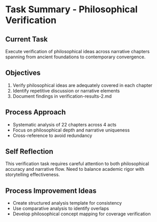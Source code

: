 # Task Summary - Philosophical Verification

## Current Task
Execute verification of philosophical ideas across narrative chapters spanning from ancient foundations to contemporary convergence.

## Objectives
1. Verify philosophical ideas are adequately covered in each chapter
2. Identify repetitive discussion or narrative elements
3. Document findings in verification-results-2.md

## Process Approach
- Systematic analysis of 22 chapters across 4 acts
- Focus on philosophical depth and narrative uniqueness
- Cross-reference to avoid redundancy

## Self Reflection
This verification task requires careful attention to both philosophical accuracy and narrative flow. Need to balance academic rigor with storytelling effectiveness.

## Process Improvement Ideas
- Create structured analysis template for consistency
- Use comparative analysis to identify overlaps
- Develop philosophical concept mapping for coverage verification
